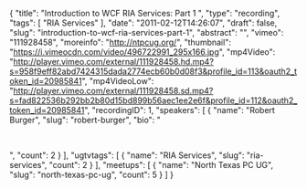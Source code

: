 {
  "title": "Introduction to WCF RIA Services: Part 1 ",
  "type": "recording",
  "tags": [
    "RIA Services"
  ],
  "date": "2011-02-12T14:26:07",
  "draft": false,
  "slug": "introduction-to-wcf-ria-services-part-1",
  "abstract": "",
  "vimeo": "111928458",
  "moreinfo": "http://ntpcug.org/",
  "thumbnail": "https://i.vimeocdn.com/video/496722991_295x166.jpg",
  "mp4Video": "http://player.vimeo.com/external/111928458.hd.mp4?s=958f9eff82abd7424315dada2774ecb60b0d08f3&profile_id=113&oauth2_token_id=20985841",
  "mp4VideoLow": "http://player.vimeo.com/external/111928458.sd.mp4?s=fad822536b292bb2b80d15bd899b56aec1ee2e6f&profile_id=112&oauth2_token_id=20985841",
  "recordingID": 1,
  "speakers": [
    {
      "name": "Robert Burger",
      "slug": "robert-burger",
      "bio": "<p>&nbsp;</p>",
      "count": 2
    }
  ],
  "ugtvtags": [
    {
      "name": "RIA Services",
      "slug": "ria-services",
      "count": 2
    }
  ],
  "meetups": [
    {
      "name": "North Texas PC UG",
      "slug": "north-texas-pc-ug",
      "count": 5
    }
  ]
}